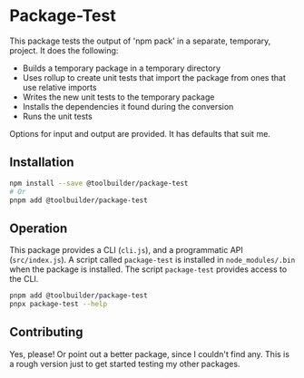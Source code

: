 # Package-Test

This package tests the output of 'npm pack' in a separate, temporary, project. It does the following:

* Builds a temporary package in a temporary directory
* Uses rollup to create unit tests that import the package from ones that use relative imports
* Writes the new unit tests to the temporary package
* Installs the dependencies it found during the conversion
* Runs the unit tests

Options for input and output are provided. It has defaults that suit me.

## Installation

```bash
npm install --save @toolbuilder/package-test
# Or
pnpm add @toolbuilder/package-test
```

## Operation

This package provides a CLI (`cli.js`), and a programmatic API (`src/index.js`). A script called `package-test` is installed in `node_modules/.bin` when the package is installed. The script `package-test` provides access to the CLI.

```bash
pnpm add @toolbuilder/package-test
pnpx package-test --help
```

## Contributing

Yes, please! Or point out a better package, since I couldn't find any. This is a rough version just to get started testing my other packages.
